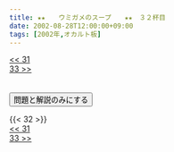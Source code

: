 ```yaml
---
title: ★★　　ウミガメのスープ　　★★　３２杯目
date: 2002-08-28T12:00:00+09:00
tags: [2002年,オカルト板]
---
```

<div class="th_left"><a href="../31"><< 31</a></div>
<div class="th_right"><a href="../33">33 >></a></div>
<br><br>
<script src="../../js/cupsoup.js"></script>
<form>
<input type="button" value="問題と解説のみにする" onClick="toggleCupsoup()">
</form>
{{< 32 >}}
<div class="th_left"><a href="../31"><< 31</a></div>
<div class="th_right"><a href="../33">33 >></a></div>